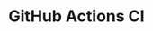 # GitHub Actions CI



























































































































































































































































































































































































































































































































































































































































































































































































































































































































































































































































































































































































































































































































































































































































































































































































































































































































































































































































































































































































































































































































































































































































































































































